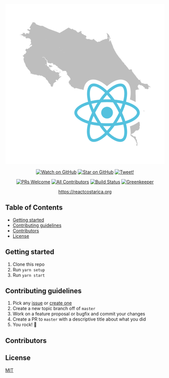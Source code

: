<p align="center">
  <img src="./src/assets/images/logo.png" />
</p>

<p align="center">
  <a href="https://github.com/reactcostarica/website/watchers"><img src="https://img.shields.io/github/watchers/reactcostarica/website.svg?style=social" alt="Watch on GitHub" /></a>
  <a href="https://github.com/reactcostarica/website/stargazers"><img src="https://img.shields.io/github/stars/reactcostarica/website.svg?style=social" alt="Star on GitHub" /></a>
  <a href="https://twitter.com/intent/tweet?text=Join the React Costa Rica community! https://reactcostarica.org"><img src="https://img.shields.io/twitter/url/https/github.com/reactcostarica/website.svg?style=social" alt="Tweet!" /></a>
</p>

<p align="center">
  <a href="http://makeapullrequest.com"><img src="https://img.shields.io/badge/PRs-welcome-brightgreen.svg?style=flat-square" alt="PRs Welcome" /></a>
  <a href="#-contributors"><img src="https://img.shields.io/badge/all_contributors-1-blue.svg?style=flat-square" alt="All Contributors" /></a>
  <a href="https://travis-ci.org/reactcostarica/website"><img src="https://img.shields.io/travis/reactcostarica/website.svg?style=flat-square" alt="Build Status" /></a>
  <a href="https://greenkeeper.io"><img src="https://badges.greenkeeper.io/reactcostarica/website.svg?style=flat-square" alt="Greenkeeper" /></a>
</p>

<p align="center">
  <a href="https://reactcostarica.org">https://reactcostarica.org</a>
</p>

## Table of Contents

<!-- START doctoc generated TOC please keep comment here to allow auto update -->
<!-- DON'T EDIT THIS SECTION, INSTEAD RE-RUN doctoc TO UPDATE -->

- [Getting started](#getting-started)
- [Contributing guidelines](#contributing-guidelines)
- [Contributors](#contributors)
- [License](#license)

<!-- END doctoc generated TOC please keep comment here to allow auto update -->

## Getting started

1. Clone this repo
2. Run `yarn setup`
3. Run `yarn start`

## Contributing guidelines

1. Pick any [issue](./issues) or [create one](./issues/new)
2. Create a new topic branch off of `master`
3. Work on a feature proposal or bugfix and commit your changes
4. Create a PR to `master` with a descriptive title about what you did
5. You rock! 💖

## Contributors

## License

[MIT](./LICENSE)
